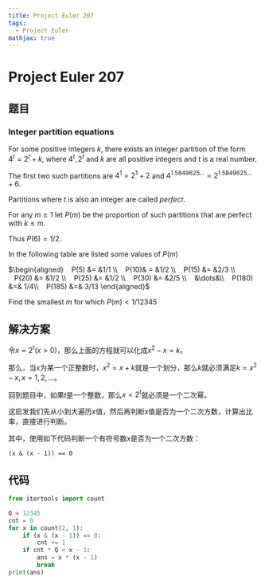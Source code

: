 ```yaml
---
title: Project Euler 207
tags:
  - Project Euler
mathjax: true
---
```

<escape><!-- more --></escape>
    
# Project Euler 207
## 题目
### Integer partition equations


For some positive integers $k$, there exists an integer partition of the form   $4^t = 2^t + k$, where $4^t, 2^t$ and $k$ are all positive integers and $t$ is a real number.

The first two such partitions are $4^1 = 2^1 + 2$ and $4^{1.5849625\dots} = 2^{1.5849625\dots} + 6$.

Partitions where $t$ is also an integer are called *perfect*.

For any $m \ge 1$ let $P(m)$ be the proportion of such partitions that are perfect with $k \le m$.

Thus $P(6) = 1/2$.

In the following table are listed some values of $P(m)$

$\begin{aligned}
   P(5) &= &1/1 \\
   P(10)& = &1/2 \\
   P(15) &= &2/3 \\
   P(20) &= &1/2 \\
   P(25) &= &1/2 \\
   P(30) &= &2/5 \\
   &\dots&\\
   P(180) &=& 1/4\\
   P(185) &=& 3/13
\end{aligned}$

Find the smallest $m$ for which $P(m) < 1/12345$

## 解决方案

令$x=2^t(x>0)$，那么上面的方程就可以化成$x^2-x=k$。

那么，当$x$为某一个正整数时，$x^2=x+k$就是一个划分，那么$k$就必须满足$k=x^2-x,x=1,2,\dots$。

回到题目中，如果$t$是一个整数，那么$x=2^t$就必须是一个二次幂。

这启发我们先从小到大遍历$x$值，然后再判断$x$值是否为一个二次方数，计算出比率，直接进行判断。

其中，使用如下代码判断一个有符号数$x$是否为一个二次方数：

```
(x & (x - 1)) == 0
```

## 代码


```py
from itertools import count

Q = 12345
cnt = 0
for x in count(2, 1):
    if (x & (x - 1)) == 0:
        cnt += 1
    if cnt * Q < x - 1:
        ans = x * (x - 1)
        break
print(ans)

```